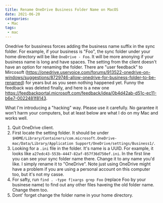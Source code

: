 ```yaml
---
title: Rename OneDrive Business Folder Name on MacOS
date: 2021-06-20
categories: 
 - Mac
tags: 
 - mac
---
```


Onedrive for bussiness forces adding the business name suffix in the sync folder. For example, if your business is "Foo", the sync folder under your home directory will be like `OneDrive - Foo`. It will be more anonying if your business name is long and have spaces. The setting from the client doesn't have an option for renaming the folder. There are "user feedback" to Mircosoft (https://onedrive.uservoice.com/forums/913522-onedrive-on-windows/suggestions/8729746-allow-onedrive-for-business-folder-to-be-renamed) for years but as you seen nothing happened yet. Funny the feedback was deleted finally, and here is a new one https://feedbackportal.microsoft.com/feedback/idea/0b4d42ab-d51c-ec11-b6e7-0022481f8143. 

What I'm introducing a "hacking" way. Please use it carefully. No garantee it won't harm your computers, but at least below are what I do on my Mac and works well.

1. Quit OneDrive client. 
2. First locate the setting folder. It should be under `$HOME/Library/Containers/com.microsoft.OneDrive-mac/Data/Library/Application Support/OneDrive/settings/Business1/`. 
3. Looking for a `.ini` file in the folder. It's name is a UUID. For example, it looks like `a27edc43-553b-4447-82af-857f36d750ef.ini`. In the first line you can see your sync folder name there. Change it to any name you'd like. I simply rename it to "OneDrive". Note just using OneDrive might have a problem if you are using a personal account on this computer too, but it's not my casse.
4. For safty, run `find . -type f|xargs grep Foo` (replace Foo by your businese name) to find out any other files haveing the old folder name. Change them too.
5. Dont' forget change the folder name in your home directory. 

